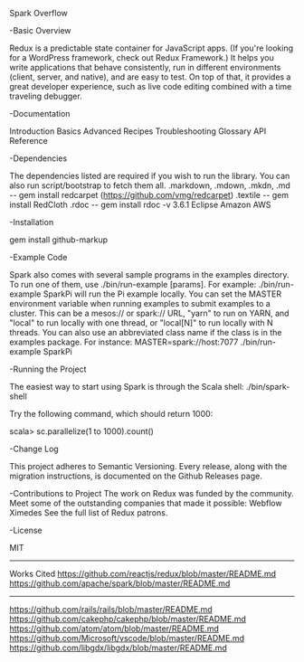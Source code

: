 Spark Overflow 

-Basic Overview 

Redux is a predictable state container for JavaScript apps.
(If you're looking for a WordPress framework, check out Redux Framework.)
It helps you write applications that behave consistently, run in different environments (client, server, and native), and are easy to test. On top of that, it provides a great developer experience, such as live code editing combined with a time traveling debugger.

-Documentation

Introduction
Basics
Advanced
Recipes
Troubleshooting
Glossary
API Reference


-Dependencies 

The dependencies listed are required if you wish to run the library. You can also run script/bootstrap to fetch them all.
.markdown, .mdown, .mkdn, .md -- gem install redcarpet (https://github.com/vmg/redcarpet)
.textile -- gem install RedCloth
.rdoc -- gem install rdoc -v 3.6.1
Eclipse 
Amazon AWS  


-Installation 


gem install github-markup


-Example Code



Spark also comes with several sample programs in the examples directory. To run one of them, use ./bin/run-example <class> [params]. For example:
./bin/run-example SparkPi will run the Pi example locally.
You can set the MASTER environment variable when running examples to submit examples to a cluster. This can be a mesos:// or spark:// URL, "yarn" to run on YARN, and "local" to run locally with one thread, or "local[N]" to run locally with N threads. You can also use an abbreviated class name if the class is in the examples package. For instance:
MASTER=spark://host:7077 ./bin/run-example SparkPi



-Running the Project


The easiest way to start using Spark is through the Scala shell:
./bin/spark-shell


Try the following command, which should return 1000:


scala> sc.parallelize(1 to 1000).count()

-Change Log


This project adheres to Semantic Versioning.
Every release, along with the migration instructions, is documented on the Github Releases page.


-Contributions to Project 
The work on Redux was funded by the community.
Meet some of the outstanding companies that made it possible:
Webflow
Ximedes
See the full list of Redux patrons.

-License


MIT







----------------------------------------------------------------------------------------------------------------------------------------------------------------------------------------------------------------------------------------------------------------------------------


Works Cited
https://github.com/reactjs/redux/blob/master/README.md
https://github.com/apache/spark/blob/master/README.md


______________________________________________________________________________
https://github.com/rails/rails/blob/master/README.md
https://github.com/cakephp/cakephp/blob/master/README.md
https://github.com/atom/atom/blob/master/README.md
https://github.com/Microsoft/vscode/blob/master/README.md
https://github.com/libgdx/libgdx/blob/master/README.md




